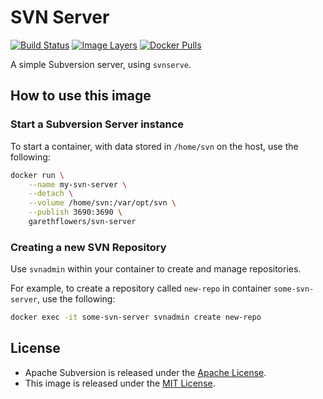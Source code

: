 # SVN Server

[![Build Status](https://travis-ci.org/garethflowers/docker-svn-server.svg?branch=master)](https://travis-ci.org/garethflowers/docker-svn-server)
[![Image Layers](https://images.microbadger.com/badges/image/garethflowers/svn-server.svg)](https://microbadger.com/images/garethflowers/svn-server)
[![Docker Pulls](https://img.shields.io/docker/pulls/garethflowers/svn-server.svg)](https://store.docker.com/community/images/garethflowers/svn-server)

A simple Subversion server, using `svnserve`.

## How to use this image

### Start a Subversion Server instance

To start a container, with data stored in `/home/svn` on the host, use the following:
```sh
docker run \
	--name my-svn-server \
	--detach \
	--volume /home/svn:/var/opt/svn \
	--publish 3690:3690 \
	garethflowers/svn-server
```

### Creating a new SVN Repository

Use `svnadmin` within your container to create and manage repositories.

For example, to create a repository called `new-repo` in container `some-svn-server`, use the following:
```sh
docker exec -it some-svn-server svnadmin create new-repo
```

## License

* Apache Subversion is released under the [Apache License](https://www.apache.org/licenses/LICENSE-2.0).
* This image is released under the [MIT License](https://raw.githubusercontent.com/garethflowers/docker-svn-server/master/LICENSE).
